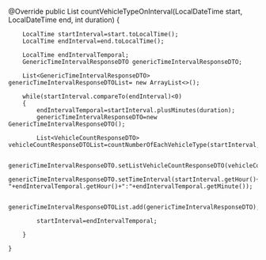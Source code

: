 @Override
	public List<GenericTimeIntervalResponseDTO> countVehicleTypeOnInterval(LocalDateTime start, LocalDateTime end,
			int duration) {


		LocalTime startInterval=start.toLocalTime();
		LocalTime endInterval=end.toLocalTime();

		LocalTime endIntervalTemporal;
		GenericTimeIntervalResponseDTO genericTimeIntervalResponseDTO;

		List<GenericTimeIntervalResponseDTO> genericTimeIntervalResponseDTOList= new ArrayList<>();

		while(startInterval.compareTo(endInterval)<0)
		{
			endIntervalTemporal=startInterval.plusMinutes(duration);
			genericTimeIntervalResponseDTO=new GenericTimeIntervalResponseDTO();

			List<VehicleCountResponseDTO> vehicleCountResponseDTOList=countNumberOfEachVehicleType(startInterval,endIntervalTemporal);

			genericTimeIntervalResponseDTO.setListVehicleCountResponseDTO(vehicleCountResponseDTOList);
			genericTimeIntervalResponseDTO.setTimeInterval(startInterval.getHour()+":"+startInterval.getMinute()+"-"+endIntervalTemporal.getHour()+":"+endIntervalTemporal.getMinute());

			genericTimeIntervalResponseDTOList.add(genericTimeIntervalResponseDTO);

			startInterval=endIntervalTemporal;

		}

	}